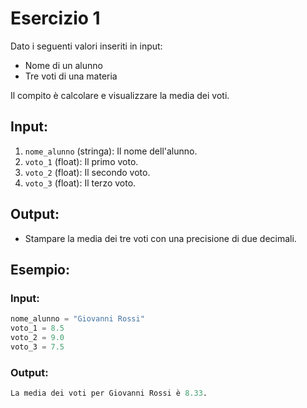 # Esercizio 1

Dato i seguenti valori inseriti in input:

- Nome di un alunno
- Tre voti di una materia

Il compito è calcolare e visualizzare la media dei voti.

## Input:

1. `nome_alunno` (stringa): Il nome dell'alunno.
2. `voto_1` (float): Il primo voto.
3. `voto_2` (float): Il secondo voto.
4. `voto_3` (float): Il terzo voto.

## Output:

- Stampare la media dei tre voti con una precisione di due decimali.

## Esempio:

### Input:

```python
nome_alunno = "Giovanni Rossi"
voto_1 = 8.5
voto_2 = 9.0
voto_3 = 7.5
```

### Output:

```python
La media dei voti per Giovanni Rossi è 8.33.
```